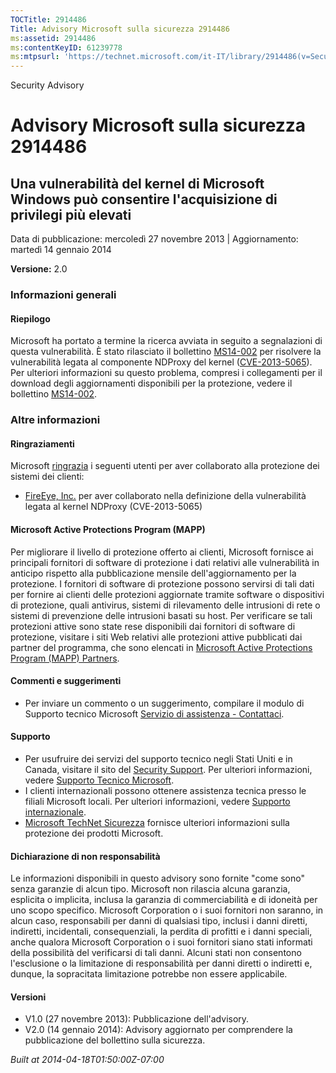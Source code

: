```yaml
---
TOCTitle: 2914486
Title: Advisory Microsoft sulla sicurezza 2914486
ms:assetid: 2914486
ms:contentKeyID: 61239778
ms:mtpsurl: 'https://technet.microsoft.com/it-IT/library/2914486(v=Security.10)'
---
```


Security Advisory

Advisory Microsoft sulla sicurezza 2914486
==========================================

Una vulnerabilità del kernel di Microsoft Windows può consentire l'acquisizione di privilegi più elevati
--------------------------------------------------------------------------------------------------------

Data di pubblicazione: mercoledì 27 novembre 2013 | Aggiornamento: martedì 14 gennaio 2014

**Versione:** 2.0

### Informazioni generali

#### Riepilogo

Microsoft ha portato a termine la ricerca avviata in seguito a segnalazioni di questa vulnerabilità. È stato rilasciato il bollettino [MS14-002](http://go.microsoft.com/fwlink/?linkid=389579) per risolvere la vulnerabilità legata al componente NDProxy del kernel ([CVE-2013-5065](http://www.cve.mitre.org/cgi-bin/cvename.cgi?name=cve-2013-5065)). Per ulteriori informazioni su questo problema, compresi i collegamenti per il download degli aggiornamenti disponibili per la protezione, vedere il bollettino [MS14-002](http://go.microsoft.com/fwlink/?linkid=389579).

### Altre informazioni

#### Ringraziamenti

Microsoft [ringrazia](http://go.microsoft.com/fwlink/?linkid=21127) i seguenti utenti per aver collaborato alla protezione dei sistemi dei clienti:

-   [FireEye, Inc.](http://www2.fireeye.com/) per aver collaborato nella definizione della vulnerabilità legata al kernel NDProxy (CVE-2013-5065)

#### Microsoft Active Protections Program (MAPP)

Per migliorare il livello di protezione offerto ai clienti, Microsoft fornisce ai principali fornitori di software di protezione i dati relativi alle vulnerabilità in anticipo rispetto alla pubblicazione mensile dell'aggiornamento per la protezione. I fornitori di software di protezione possono servirsi di tali dati per fornire ai clienti delle protezioni aggiornate tramite software o dispositivi di protezione, quali antivirus, sistemi di rilevamento delle intrusioni di rete o sistemi di prevenzione delle intrusioni basati su host. Per verificare se tali protezioni attive sono state rese disponibili dai fornitori di software di protezione, visitare i siti Web relativi alle protezioni attive pubblicati dai partner del programma, che sono elencati in [Microsoft Active Protections Program (MAPP) Partners](http://go.microsoft.com/fwlink/?linkid=215201).

#### Commenti e suggerimenti

-   Per inviare un commento o un suggerimento, compilare il modulo di Supporto tecnico Microsoft [Servizio di assistenza - Contattaci](http://support.microsoft.com/kb/?scid=sw;en;1257&showpage=1&ws=technet&sd=tech).

#### Supporto

-   Per usufruire dei servizi del supporto tecnico negli Stati Uniti e in Canada, visitare il sito del [Security Support](https://consumersecuritysupport.microsoft.com/default.aspx?mkt=it-it). Per ulteriori informazioni, vedere [Supporto Tecnico Microsoft](http://support.microsoft.com/?ln=it).
-   I clienti internazionali possono ottenere assistenza tecnica presso le filiali Microsoft locali. Per ulteriori informazioni, vedere [Supporto internazionale](http://support.microsoft.com/common/international.aspx).
-   [Microsoft TechNet Sicurezza](http://technet.microsoft.com/it-it/security/default.aspx) fornisce ulteriori informazioni sulla protezione dei prodotti Microsoft.

#### Dichiarazione di non responsabilità

Le informazioni disponibili in questo advisory sono fornite "come sono" senza garanzie di alcun tipo. Microsoft non rilascia alcuna garanzia, esplicita o implicita, inclusa la garanzia di commerciabilità e di idoneità per uno scopo specifico. Microsoft Corporation o i suoi fornitori non saranno, in alcun caso, responsabili per danni di qualsiasi tipo, inclusi i danni diretti, indiretti, incidentali, consequenziali, la perdita di profitti e i danni speciali, anche qualora Microsoft Corporation o i suoi fornitori siano stati informati della possibilità del verificarsi di tali danni. Alcuni stati non consentono l'esclusione o la limitazione di responsabilità per danni diretti o indiretti e, dunque, la sopracitata limitazione potrebbe non essere applicabile.

#### Versioni

-   V1.0 (27 novembre 2013): Pubblicazione dell'advisory.
-   V2.0 (14 gennaio 2014): Advisory aggiornato per comprendere la pubblicazione del bollettino sulla sicurezza.

*Built at 2014-04-18T01:50:00Z-07:00*

